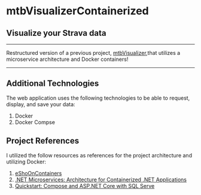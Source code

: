 # mtbVisualizerContainerized
## Visualize your Strava data
---
Restructured version of a previous project, [mtbVisualizer](https://github.com/isaacaflores2/mtbVisualizer),that utilizes a microservice architecture and Docker containers!

--- 
## Additional Technologies
The web application uses the following technologies to be able to request, display, and save your data:
1. Docker 
2. Docker Compse

## Project References
I utilized the follow resources as references for the project architecture and utilizing Docker:
1. [eShoOnContainers](https://github.com/dotnet-architecture/eShopOnContainers)
2. [.NET Microservices: Architecture for Containerized .NET Applications](https://docs.microsoft.com/en-us/dotnet/architecture/microservices/)
3. [Quickstart: Compose and ASP.NET Core with SQL Serve](https://docs.docker.com/compose/aspnet-mssql-compose/)
